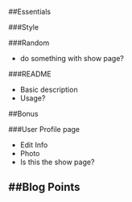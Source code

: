 ##Essentials

###Style

###Random
- do something with show page?

###README
- Basic description
- Usage?

##Bonus

###User Profile page
- Edit Info
- Photo
- Is this the show page?

##Blog Points
-
